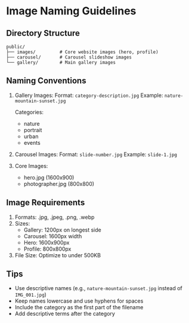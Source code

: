 # Image Naming Guidelines

## Directory Structure
```
public/
├── images/         # Core website images (hero, profile)
├── carousel/       # Carousel slideshow images
└── gallery/        # Main gallery images
```

## Naming Conventions

1. Gallery Images:
   Format: `category-description.jpg`
   Example: `nature-mountain-sunset.jpg`

   Categories:
   - nature
   - portrait
   - urban
   - events

2. Carousel Images:
   Format: `slide-number.jpg`
   Example: `slide-1.jpg`

3. Core Images:
   - hero.jpg (1600x900)
   - photographer.jpg (800x800)

## Image Requirements

1. Formats: .jpg, .jpeg, .png, .webp
2. Sizes:
   - Gallery: 1200px on longest side
   - Carousel: 1600px width
   - Hero: 1600x900px
   - Profile: 800x800px
3. File Size: Optimize to under 500KB

## Tips
- Use descriptive names (e.g., `nature-mountain-sunset.jpg` instead of `IMG_001.jpg`)
- Keep names lowercase and use hyphens for spaces
- Include the category as the first part of the filename
- Add descriptive terms after the category